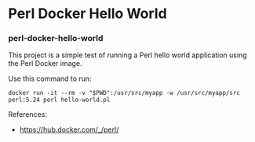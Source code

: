 # Perl Docker Hello World
### perl-docker-hello-world

This project is a simple test of running a Perl hello world application using the Perl Docker image.

Use this command to run:

`docker run -it --rm -v "$PWD":/usr/src/myapp -w /usr/src/myapp/src perl:5.24 perl hello-world.pl`

References:
* https://hub.docker.com/_/perl/
